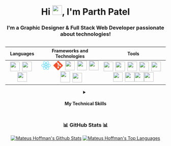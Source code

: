 <h1 align="center">Hi <img src="https://raw.githubusercontent.com/MartinHeinz/MartinHeinz/master/wave.gif" width="30px" height="30px">, I'm Parth Patel</h1>

<h3 align="center">I'm a Graphic Designer & Full Stack Web Developer passionate about technologies!</h3>

##

<div id='lojc' align="center">

| Languages  | Frameworks and Technologies | Tools | 
|---|---|---|
|<div id='lojc' align="center"><img src="https://cdn.jsdelivr.net/gh/devicons/devicon/icons/html5/html5-original.svg" width="30" height="30"/>&nbsp;&nbsp;<img src="https://cdn.jsdelivr.net/gh/devicons/devicon/icons/css3/css3-original.svg" width="30" height="30"/>&nbsp;&nbsp;<img src="https://cdn.jsdelivr.net/gh/devicons/devicon/icons/javascript/javascript-original.svg" width="30" height="30"/></div>|<div id='lojc' align="center"><img src="https://github.com/devicons/devicon/blob/1119b9f84c0290e0f0b38982099a2bd027a48bf1/icons/react/react-original.svg" width="30" height="30"/>&nbsp;&nbsp;<img src="https://github.com/devicons/devicon/blob/master/icons/git/git-original.svg" width="30" height="30"/>&nbsp;&nbsp;<img src="https://cdn.jsdelivr.net/gh/devicons/devicon/icons/android/android-original-wordmark.svg" width="30" height="30"/>&nbsp;&nbsp;<img src="https://cdn.jsdelivr.net/gh/devicons/devicon/icons/bootstrap/bootstrap-original.svg" width="30" height="30"/>&nbsp;&nbsp;<img src="https://cdn.jsdelivr.net/gh/devicons/devicon/icons/firebase/firebase-plain-wordmark.svg" width="30" height="30"/>&nbsp;&nbsp;<img src="https://cdn.jsdelivr.net/gh/devicons/devicon/icons/kotlin/kotlin-original.svg" width="30" height="35"/>&nbsp;&nbsp;<img src="https://cdn.jsdelivr.net/gh/devicons/devicon/icons/yarn/yarn-original.svg" width="30" height="30"/></div>|<div id='lojc' align="center"><img src="https://cdn.jsdelivr.net/gh/devicons/devicon/icons/aftereffects/aftereffects-original.svg" width="30" height="30"/>&nbsp;&nbsp;<img src="https://cdn.jsdelivr.net/gh/devicons/devicon/icons/photoshop/photoshop-plain.svg" width="30" height="30"/>&nbsp;&nbsp;<img src="https://cdn.jsdelivr.net/gh/devicons/devicon/icons/premierepro/premierepro-original.svg" width="30" height="30" background-color="white"/>&nbsp;&nbsp;<img src="https://cdn.jsdelivr.net/gh/devicons/devicon/icons/googlecloud/googlecloud-original.svg" width="30" height="30" background-color="white"/>&nbsp;&nbsp;<img src="https://cdn.jsdelivr.net/gh/devicons/devicon/icons/androidstudio/androidstudio-original.svg" width="30" height="30"/>&nbsp;&nbsp;<img src="https://cdn.jsdelivr.net/gh/devicons/devicon/icons/azure/azure-original.svg" width="30" height="30"/>&nbsp;&nbsp;<img src="https://cdn.jsdelivr.net/gh/devicons/devicon/icons/figma/figma-original.svg" width="30" height="30"/><img src="https://cdn.jsdelivr.net/gh/devicons/devicon/icons/visualstudio/visualstudio-plain.svg" width="30" height="30"/><img src="https://cdn.jsdelivr.net/gh/devicons/devicon/icons/github/github-original.svg" width="30" height="30"/></div>|

  <details>
    <summary><h4>My Technical Skills</h4></summary>
<div id='lojc' align="center">

| Languages  | Frameworks | Technologies | Tools | 
|---|---|---|---|
|<div id='lojc' align="center"><span>HTML🔸CSS🔸JavaScrip🔸Kotlin🔸SQL</span></div>|<div id='lojc' align="center"><span>React🔸Yarn🔸Bootstrap</span></div>|<div id='lojc' align="center"><span>Git🔸React Testing Library🔸API🔸Google Cloud🔸Firebase🔸React Router🔸Android Studio🔸Context API🔸React Hooks🔸Yarn🔸Yarn Compose🔸Local Storage🔸Photoshop🔸Bootstrap</span></div>|<div id='lojc' align="center"><span>Google Cloud Plateform🔸Terminal🔸Bash🔸GitHub🔸Visual Studio Code🔸Figma🔸Photoshop🔸AfterEffect🔸Android Studio🔸</span></div>|
  </details>
    
## 
 <h3> 📊 GitHub Stats 📊</h3>
	  
<div align="center">
  <a href="https://github.com/MateusHoffman/github-readme-stats"><img height="165em" alt="Mateus Hoffman's Github Stats" src="https://github-readme-stats.vercel.app/api?username=parthupatel&theme=blueberry&hide_border=false&include_all_commits=true&count_private=true" /></a>
  <a href="https://github.com/MateusHoffman/github-readme-stats"><img height="165em" alt="Mateus Hoffman's Top Languages" src="https://github-readme-stats.vercel.app/api/top-langs/?username=parthupatel&theme=blueberry&hide_border=false&include_all_commits=true&count_private=true&layout=compact"/>
	</a>
</div>
